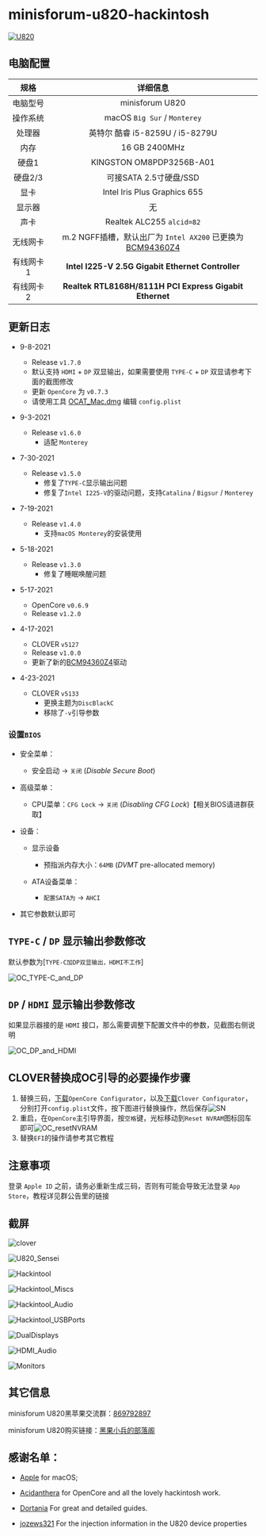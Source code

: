 # minisforum-u820-hackintosh

[![U820](screenshots/U820.jpg)](https://hackintosher.taobao.com)

## 电脑配置

|   规格    |                           详细信息                           |
| :-------: | :----------------------------------------------------------: |
| 电脑型号  |                       minisforum U820                        |
| 操作系统  |                 macOS `Big Sur` / `Monterey`                 |
|  处理器   |               英特尔 酷睿 i5-8259U / i5-8279U                |
|   内存    |                        16 GB 2400MHz                         |
|   硬盘1   |                   KINGSTON OM8PDP3256B-A01                   |
|  硬盘2/3  |                    可接SATA 2.5寸硬盘/SSD                    |
|   显卡    |                 Intel Iris Plus Graphics 655                 |
|  显示器   |                              无                              |
|   声卡    |                  Realtek ALC255 `alcid=82`                   |
| 无线网卡  | m.2 NGFF插槽，默认出厂为 `Intel AX200` 已更换为[BCM94360Z4](https://blog.daliansky.net/uploads/WeChatandShop.png) |
| 有线网卡1 |      **Intel I225-V 2.5G Gigabit Ethernet Controller**       |
| 有线网卡2 |   **Realtek RTL8168H/8111H PCI Express Gigabit Ethernet**    |

## 更新日志

- 9-8-2021
  
  - Release `v1.7.0`
  - 默认支持 `HDMI` + `DP` 双显输出，如果需要使用 `TYPE-C` + `DP` 双显请参考下面的截图修改
  - 更新 `OpenCore` 为 `v0.7.3`
  - 请使用工具  [OCAT_Mac.dmg](./OCAT_Mac.dmg) 编辑 `config.plist` 
  
- 9-3-2021
  
  - Release `v1.6.0`
    - 适配 `Monterey`
  
- 7-30-2021
  
  - Release `v1.5.0`
    - 修复了`TYPE-C`显示输出问题
    - 修复了`Intel I225-V`的驱动问题，支持`Catalina` / `Bigsur` / `Monterey`
  
- 7-19-2021

  - Release `v1.4.0`
    - 支持`macOS Monterey`的安装使用
  
- 5-18-2021

  - Release `v1.3.0`
    - 修复了睡眠唤醒问题
  
- 5-17-2021

  - OpenCore `v0.6.9`
  - Release `v1.2.0`
  
- 4-17-2021

  - CLOVER `v5127`
  - Release `v1.0.0`
  - 更新了新的[BCM94360Z4](https://blog.daliansky.net/uploads/WeChatandShop.png)驱动

- 4-23-2021

  - CLOVER `v5133`
    - 更换主题为`DiscBlackC`
    - 移除了`-v`引导参数

  

### 设置`BIOS`

- 安全菜单：

  - 安全启动 -> `关闭`  (*Disable Secure Boot*)

- 高级菜单：

  - CPU菜单：`CFG Lock` -> `关闭` (*Disabling CFG Lock*)【相关BIOS请进群获取】

- 设备：

  - 显示设备
    - 预指派内存大小：`64MB` (*DVMT* pre-allocated memory)

  - ATA设备菜单：
    - `配置SATA为` -> `AHCI`

- 其它参数默认即可



## `TYPE-C` / `DP` 显示输出参数修改

默认参数为[`TYPE-C加DP双显输出，HDMI不工作`]

![OC_TYPE-C_and_DP](screenshots/OC_TYPE-C_and_DP.png)

## `DP` / `HDMI` 显示输出参数修改

如果显示器接的是 `HDMI` 接口，那么需要调整下配置文件中的参数，见截图右侧说明

![OC_DP_and_HDMI](screenshots/OC_DP_and_HDMI.png)

## CLOVER替换成OC引导的必要操作步骤

1. 替换三码，[下载](https://mackie100projects.altervista.org/opencore-configurator/)`OpenCore Configurator`，以及[下载](https://mackie100projects.altervista.org/download-clover-configurator/)`Clover Configurator`，分别打开`config.plist`文件，按下图进行替换操作，然后保存![SN](./screenshots/SN.jpg)
2. 重启，在`OpenCore`主引导界面，按`空格`键，光标移动到`Reset NVRAM`图标回车即可![OC_resetNVRAM](./screenshots/OC_resetNVRAM.png)
3. 替换`EFI`的操作请参考其它教程

## 注意事项

登录 `Apple ID` 之前，请务必重新生成三码，否则有可能会导致无法登录 `App Store`，教程详见群公告里的链接



## 截屏

![clover](./screenshots/OC.png)

![U820_Sensei](screenshots/U820_Sensei.png)

![Hackintool](./screenshots/Hackintool.png)

![Hackintool_Miscs](./screenshots/Hackintool_Miscs.png)

![Hackintool_Audio](./screenshots/Hackintool_Audio.png)

![Hackintool_USBPorts](./screenshots/Hackintool_USBPorts.png)

![DualDisplays](./screenshots/DualDisplays.png)

![HDMI_Audio](./screenshots/HDMI_Audio.png)

![Monitors](./screenshots/Monitors.png)



## 其它信息

minisforum U820黑苹果交流群：[869792897](https://qm.qq.com/cgi-bin/qm/qr?k=TdIS59sEdBCjbz8NbdrQ2IyPG6bMza3_&jump_from=webapi)

minisforum U820购买链接：[黑果小兵的部落阁](https://hackintosher.taobao.com/) 

## 感谢名单：

- [Apple](https://apple.com/) for macOS;
- [Acidanthera](https://github.com/acidanthera) for OpenCore and all the lovely hackintosh work.
- [Dortania](https://dortania.github.io/OpenCore-Install-Guide/config-laptop.plist/icelake.html) For great and detailed guides.

- [jozews321](https://github.com/jozews321) For the injection information in the U820 device properties

